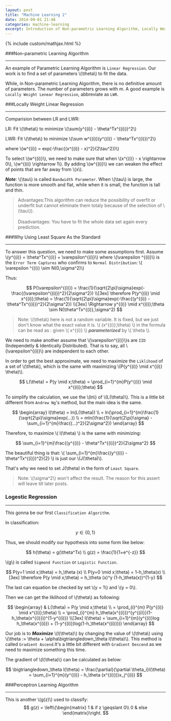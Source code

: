 ```yaml
---
layout: post
title: "Machine Learning 2"
date: 2014-09-01 21:48
categories: machine-learning
excerpt: Introduction of Non-parametric Learning Algorithm, Locally Weight Linear Regression, a probabilitic interpretation to explain why using Least Square as a standard, and our first classification algorithm. Logestic Regression.
---
```


{% include custom/mathjax.html %}

###Non-parametric Learning Algorithm

--------------
An example of Parametric Learning Algorithm is `Linear Regression`. Our work is to find a set of parameters \\(\theta\\) to fit the data.

While, in Non-parametric Learning Algorithm, there is no definitive amount of parameters. The number of parameters grows with m. A good example is `Locally Weight Lenear Regression`, abbreviate as `LWR`.

###Locally Weight Linear Regression

-------------
Comparision between LR and LWR:

LR: Fit \\(\theta\\) to minimize \\(\sum(y^{(i)} - \theta^Tx^{(i)})^2\\)

LWR: Fit \\(\theta\\) to minimize \\(\sum w^{(i)}(y^{(i)} - \theta^Tx^{(i)})^2\\)

where \\(w^{(i)} = exp(-\frac{(x^{(i)} - x)^2}{2\tau^2})\\)

To select \\(w^{(i)}\\), we need to make sure that when \\(x^{(i)} - x \rightarrow 0\\), \\(w^{(i)} \rightarrow 1\\). By adding \\(w^{(i)}\\) we can weaken the effect of points that are far away from \\(x\\).

***Note***: \\(\tau\\) is called `Bandwidth Parameter`. When \\(\tau\\) is large, the function is more smooth and flat, while when it is small, the function is tall and thin.

> Advantages:This algorithm can reduce the possibility of overfit or underfit but cannot eliminate them totaly because of the selection of \\(\tau\\)). <br><br>
> Disadvantages: You have to fit the whole data set again every prediction.

###Why Using Least Square As the Standard

-------------
To answer this question, we need to make some assumptions first. Assume \\(y^{(i)} = \theta^Tx^{(i)} + \varepsilon^{(i)}\\) where \\(\varepsilon ^{(i)}\\) is the `Error Term Captures` who confirms to `Normal Distribution`: \\( \varepsilon ^{(i)} \sim N(0,\sigma^2)\\)

Thus:

$$
P(\varepsilon^{(i)}) = \frac{1}{\sqrt{2\pi}\sigma}exp(-\frac{(\varepsilon^{(i)})^2}{2\sigma^2}) \\[3ex]
\therefore
P(y^{(i)} \mid x^{(i)};\theta) = \frac{1}{\sqrt{2\pi}\sigma}exp(-\frac{(y^{(i)} - \theta^Tx^{(i)})^2}{2\sigma^2}) \\[3ex]
\Rightarrow y^{(i)}  \mid  x^{(i)};\theta \sim N(\theta^Tx^{(i)},\sigma^2)
$$

> Note: \\(\theta\\) here is not a random variable. It is fixed, but we just don't know what the exact value it is. \\( (x^{(i)};\theta) \\) in the formula can be read as : given \\( x^{(i)} \\) ***parameterized*** by \\( \theta \\).

We need to make another assume that \\(\varepsilon^{(i)}\\)s are `IID` (Independetly & Identically Distributed). That is to say, all \\(\varepsilon^{(i)}\\) are independent to each other.

In order to get the best approximate, we need to maximize the `Liklihood` of a set of \\(\theta\\), which is the same with maximizing \\(P(y^{(i)} \mid x^{(i)} \theta)\\).


$$
L(\theta) = P(y \mid x;\theta) = \prod_{i=1}^{m}P(y^{(i)} \mid x^{(i)};\theta)
$$

To simplify the calculation, we use the \\(ln\\) of \\(L(\theta)\\). This is a little bit different from `Andrew Ng`'s method, but the main idea is the same.

$$
\begin{array}
l(\theta) = ln(L(\theta)) \\
= ln(\prod_{i=1}^{m}\frac{1}{\sqrt{2\pi}\sigma}exp(...)) \\
= mln(\frac{1}{\sqrt{2\pi}\sigma} - \sum_{i=1}^{m}\frac{(...)^2}{2\sigma^2})
\end{array}
$$

Therefore, to maximize \\( l(\theta) \\) is the same with minimizing:

$$
\sum_{i=1}^{m}\frac{(y^{(i)} - \theta^Tx^{(i)})^2}{2\sigma^2}
$$

The beautiful thing is that: \\( \sum_{i=1}^{m}\frac{(y^{(i)} - \theta^Tx^{(i)})^2}{2} \\) is just our \\(J(\theta)\\). 

That's why we need to set J(\theta) in the form of `Least Square`.

> Note: \\(\sigma^2\\) won't affect the result. The reason for this assert will leave till later posts.

### Logestic Regression

-------------
This gonna be our first `Classification Algorithm`.

In classification:

$$
y\in \left \{ 0,1 \right \}
$$

Thus, we should modify our hypothesis into some form like below:

$$
h(\theta) = g(\theta^Tx) \\
g(z) = \frac{1}{1+e^{-z}}
$$

\\(g\\) is called `Sigmond Function` or `Logistic Function`.

$$
P(y=1 \mid x;\theta) = h_\theta (x) \\
P(y=0 \mid x;\theta) = 1-h_\theta(x) \\[3ex]
\therefore
P(y \mid x;\theta) = h_\theta (x)^y (1-h_\theta(x))^{1-y}
$$

The last can equation be checked by set \\(y = 1\\) and \\(y = 0\\).

Then we can get the liklihood of \\(\theta\\) as following:

$$
\begin{array}
& L(\theta) = P(y \mid x;\theta) \\
= \prod_{i}^{m} P(y^{(i)} \mid x^{(i)};\theta) \\
= \prod_{i}^{m} h_\theta(x^{(i)})^{y^{(i)}}(1-h_\theta(x^{(i)}))^{1-y^{(i)}} \\[3ex]
l(\theta) = \sum_{i=1}^{m}(y^{(i)}log h_\theta(x^{(i)}) + (1-y^{(i)})log(1-h_\theta(x^{(i)})))
\end{array}
$$

Our job is to ***Maximize*** \\(l(\theta)\\) by changing the value of \\(\theta\\) using \\(\theta := \theta + \alpha\bigtriangledown_\theta l(\theta)\\). This method is called `Gradient Ascend`.It's a little bit different with `Gradient Descend` as we need to maximize something this time.

The gradient of \\(l(\theta)\\) can be calculated as below:

$$
\bigtriangledown_\theta l(\theta)
= \frac{\partial}{\partial \theta_i}l(\theta)
= \sum_{i=1}^{m}(y^{(i)} - h_\theta (x^{(i)}))x_j^{(i)}
$$


###Perceptron Learning Algorithm

---------------
This is another \\(g(z)\\) used to classify:
$$
g(z) = \left\{\begin{matrix}
1 & if z \geqslant 0\\ 
0 & else
\end{matrix}\right.
$$